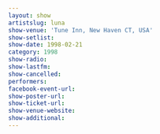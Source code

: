```yaml
---
layout: show
artistslug: luna
show-venue: 'Tune Inn, New Haven CT, USA'
show-setlist: 
show-date: 1998-02-21
category: 1998
show-radio: 
show-lastfm: 
show-cancelled: 
performers: 
facebook-event-url: 
show-poster-url: 
show-ticket-url: 
show-venue-website: 
show-additional: 
---
```


